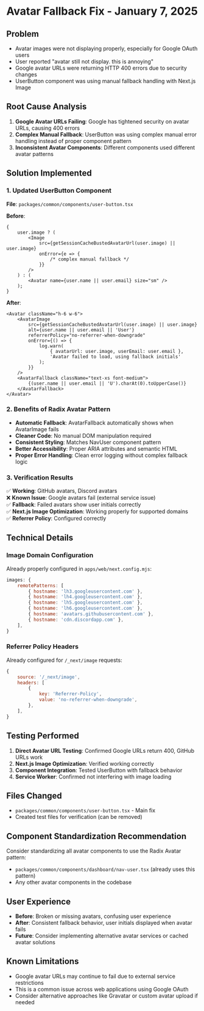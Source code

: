 # Avatar Fallback Fix - January 7, 2025

## Problem

- Avatar images were not displaying properly, especially for Google OAuth users
- User reported "avatar still not display. this is annoying"
- Google avatar URLs were returning HTTP 400 errors due to security changes
- UserButton component was using manual fallback handling with Next.js Image

## Root Cause Analysis

1. **Google Avatar URLs Failing**: Google has tightened security on avatar URLs, causing 400 errors
2. **Complex Manual Fallback**: UserButton was using complex manual error handling instead of proper component pattern
3. **Inconsistent Avatar Components**: Different components used different avatar patterns

## Solution Implemented

### 1. Updated UserButton Component

**File**: `packages/common/components/user-button.tsx`

**Before**:

```tsx
{
    user.image ? (
        <Image
            src={getSessionCacheBustedAvatarUrl(user.image) || user.image}
            onError={e => {
                /* complex manual fallback */
            }}
        />
    ) : (
        <Avatar name={user.name || user.email} size="sm" />
    );
}
```

**After**:

```tsx
<Avatar className="h-6 w-6">
    <AvatarImage
        src={getSessionCacheBustedAvatarUrl(user.image) || user.image}
        alt={user.name || user.email || 'User'}
        referrerPolicy="no-referrer-when-downgrade"
        onError={() => {
            log.warn(
                { avatarUrl: user.image, userEmail: user.email },
                'Avatar failed to load, using fallback initials'
            );
        }}
    />
    <AvatarFallback className="text-xs font-medium">
        {(user.name || user.email || 'U').charAt(0).toUpperCase()}
    </AvatarFallback>
</Avatar>
```

### 2. Benefits of Radix Avatar Pattern

- **Automatic Fallback**: AvatarFallback automatically shows when AvatarImage fails
- **Cleaner Code**: No manual DOM manipulation required
- **Consistent Styling**: Matches NavUser component pattern
- **Better Accessibility**: Proper ARIA attributes and semantic HTML
- **Proper Error Handling**: Clean error logging without complex fallback logic

### 3. Verification Results

✅ **Working**: GitHub avatars, Discord avatars\
❌ **Known Issue**: Google avatars fail (external service issue)\
✅ **Fallback**: Failed avatars show user initials correctly\
✅ **Next.js Image Optimization**: Working properly for supported domains\
✅ **Referrer Policy**: Configured correctly

## Technical Details

### Image Domain Configuration

Already properly configured in `apps/web/next.config.mjs`:

```js
images: {
    remotePatterns: [
        { hostname: 'lh3.googleusercontent.com' },
        { hostname: 'lh4.googleusercontent.com' },
        { hostname: 'lh5.googleusercontent.com' },
        { hostname: 'lh6.googleusercontent.com' },
        { hostname: 'avatars.githubusercontent.com' },
        { hostname: 'cdn.discordapp.com' },
    ],
}
```

### Referrer Policy Headers

Already configured for `/_next/image` requests:

```js
{
    source: '/_next/image',
    headers: [
        {
            key: 'Referrer-Policy',
            value: 'no-referrer-when-downgrade',
        },
    ],
}
```

## Testing Performed

1. **Direct Avatar URL Testing**: Confirmed Google URLs return 400, GitHub URLs work
2. **Next.js Image Optimization**: Verified working correctly
3. **Component Integration**: Tested UserButton with fallback behavior
4. **Service Worker**: Confirmed not interfering with image loading

## Files Changed

- `packages/common/components/user-button.tsx` - Main fix
- Created test files for verification (can be removed)

## Component Standardization Recommendation

Consider standardizing all avatar components to use the Radix Avatar pattern:

- `packages/common/components/dashboard/nav-user.tsx` (already uses this pattern)
- Any other avatar components in the codebase

## User Experience

- **Before**: Broken or missing avatars, confusing user experience
- **After**: Consistent fallback behavior, user initials displayed when avatar fails
- **Future**: Consider implementing alternative avatar services or cached avatar solutions

## Known Limitations

- Google avatar URLs may continue to fail due to external service restrictions
- This is a common issue across web applications using Google OAuth
- Consider alternative approaches like Gravatar or custom avatar upload if needed
